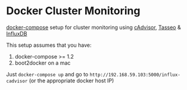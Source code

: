 # Docker Cluster Monitoring

[docker-compose](https://docs.docker.com/compose/install/) setup for cluster monitoring using [cAdvisor](https://github.com/google/cadvisor), [Tasseo](https://github.com/obfuscurity/tasseo) & [InfluxDB](http://influxdb.com/)

This setup assumes that you have:

1. docker-compose >= 1.2
2. boot2docker on a mac

Just `docker-compose up` and go to `http://192.168.59.103:5000/influx-cadvisor` (or the appropriate docker host IP)
